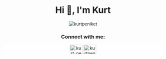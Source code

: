 <h1 align="center">Hi 👋, I'm Kurt</h1>
<p align="center"> <img src="https://komarev.com/ghpvc/?username=kurtpeniket&label=Profile%20views&color=0e75b6&style=flat" alt="kurtpeniket" /> </p>

<h3 align="center">Connect with me:</h3>
<p align="center" style="background-color: white;">
<a href="https://twitter.com/kurt_peniket" target="blank"><img align="center" src="https://cdn.jsdelivr.net/npm/simple-icons@3.0.1/icons/twitter.svg" alt="kurt_peniket" height="30" width="40" /></a>
<a href="https://linkedin.com/in/kurtpeniket" target="blank"><img align="center" src="https://cdn.jsdelivr.net/npm/simple-icons@3.0.1/icons/linkedin.svg" alt="kurtpeniket" height="30" width="40" /></a>
</p>
